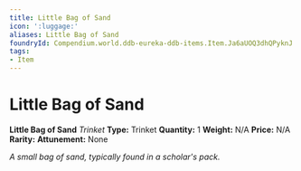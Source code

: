```yaml
---
title: Little Bag of Sand
icon: ':luggage:'
aliases: Little Bag of Sand
foundryId: Compendium.world.ddb-eureka-ddb-items.Item.Ja6aUOQ3dhQPyknJ
tags:
- Item
---
```


# Little Bag of Sand

**Little Bag of Sand**
_Trinket_
**Type:** Trinket
**Quantity:** 1
**Weight:** N/A
**Price:** N/A
**Rarity:** 
**Attunement:** None

*A small bag of sand, typically found in a scholar's pack.*